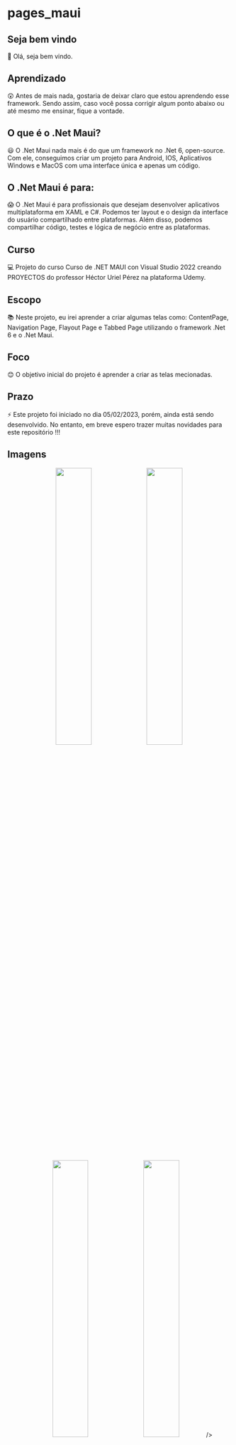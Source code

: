 # pages_maui

## Seja bem vindo

👋 Olá, seja bem vindo.

## Aprendizado

😲 Antes de mais nada, gostaria de deixar claro que estou aprendendo esse framework. Sendo assim, caso você possa corrigir algum ponto abaixo ou até mesmo me ensinar, fique a vontade.

## O que é o .Net Maui?

😃 O .Net Maui nada mais é do que um framework no .Net 6, open-source. Com ele, conseguimos criar um projeto para Android, IOS, Aplicativos Windows e MacOS com uma interface única e apenas um código.

## O .Net Maui é para:

😱 O .Net Maui é para profissionais que desejam desenvolver aplicativos multiplataforma em XAML e C#. Podemos ter layout e o design da interface do usuário compartilhado entre plataformas. Além disso, podemos compartilhar código, testes e lógica de negócio entre as plataformas.

## Curso

💻 Projeto do curso Curso de .NET MAUI con Visual Studio 2022 creando PROYECTOS do professor Héctor Uriel Pérez na plataforma Udemy.

## Escopo

📚 Neste projeto, eu irei aprender a criar algumas telas como: ContentPage, Navigation Page, Flayout Page e Tabbed Page utilizando o framework .Net 6 e o .Net Maui.

## Foco

😊 O objetivo inicial do projeto é aprender a criar as telas mecionadas.

## Prazo

⚡ Este projeto foi iniciado no dia 05/02/2023, porém, ainda está sendo desenvolvido. No entanto, em breve espero trazer muitas novidades para este repositório !!!

## Imagens


<p float="left" align="center">
 <img src=https://i.ibb.co/ZMx9cFs/Net-1.png width="40%" />
 <img src=https://i.ibb.co/7V8PzXS/Content-Page.png) width="40%" />
 <img src=https://i.ibb.co/Jn9xCvS/Net.png](https://i.ibb.co/Jn9xCvS/Net.png)](https://i.ibb.co/6WBvM82/Flyout-Page.png)  width="40%" />
 <img src=https://i.ibb.co/Jn9xCvS/Net.png](https://i.ibb.co/Jn9xCvS/Net.png) width="40%" 

/>
</p> 

